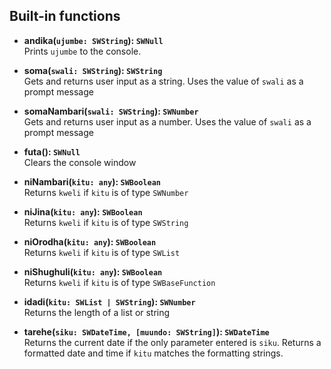 ## Built-in functions

- **andika(`ujumbe: SWString`): `SWNull`**<br/>
  Prints `ujumbe` to the console.

- **soma(`swali: SWString`): `SWString`**<br/>
  Gets and returns user input as a string. Uses the value of `swali` as a prompt message

- **somaNambari(`swali: SWString`): `SWNumber`**<br/>
  Gets and returns user input as a number. Uses the value of `swali` as a prompt message

- **futa(): `SWNull`**<br/>
  Clears the console window

- **niNambari(`kitu: any`): `SWBoolean`**<br/>
  Returns `kweli` if `kitu` is of type `SWNumber`

- **niJina(`kitu: any`): `SWBoolean`**<br/>
  Returns `kweli` if `kitu` is of type `SWString`

- **niOrodha(`kitu: any`): `SWBoolean`**<br/>
  Returns `kweli` if `kitu` is of type `SWList`

- **niShughuli(`kitu: any`): `SWBoolean`**<br/>
  Returns `kweli` if `kitu` is of type `SWBaseFunction`

- **idadi(`kitu: SWList | SWString`): `SWNumber`**<br/>
  Returns the length of a list or string

- **tarehe(`siku: SWDateTime, [muundo: SWString]`): `SWDateTime`** <br/>
  Returns the current date if the only parameter entered is `siku`. Returns a formatted date and time if `kitu` matches the formatting strings.
